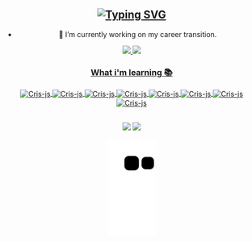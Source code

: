 <div align="center">

## [![Typing SVG](https://readme-typing-svg.herokuapp.com/?lines=Hello!,+I'm+Anderson+Alves!+👋)](https://git.io/typing-svg)
- 🔭 I’m currently working on my career transition.
</div>


<div align="center">
  <a href="https://github.com/ander-alves">
  <img height="130em" src="https://github-readme-stats.vercel.app/api?username=ander-alves&show_icons=true&theme=dark&include_all_commits=true&count_private=true"/>  
  <img height="130em" src="https://github-readme-stats.vercel.app/api/top-langs/?username=ander-alves&layout=compact&langs_count=7&theme=dark"/>
</div>

<div align="center">  
<h3>What i'm learning 📚</h3>
  <img align="center" alt="Cris-js" height="30" width="40" src="https://cdn.jsdelivr.net/gh/devicons/devicon/icons/java/java-original.svg" />
  <img align="center" alt="Cris-js" height="30" width="40" src="https://cdn.jsdelivr.net/gh/devicons/devicon/icons/spring/spring-original.svg" />
  <img align="center" alt="Cris-js" height="30" width="40" src="https://cdn.jsdelivr.net/gh/devicons/devicon/icons/docker/docker-original-wordmark.svg" />
  <img align="center" alt="Cris-js" height="30" width="40" src="https://cdn.jsdelivr.net/gh/devicons/devicon/icons/postgresql/postgresql-original-wordmark.svg" />  
  <img align="center" alt="Cris-js" height="30" width="40" src="https://cdn.jsdelivr.net/gh/devicons/devicon/icons/angularjs/angularjs-original.svg" />
  <img align="center" alt="Cris-js" height="30" width="40" src="https://cdn.jsdelivr.net/gh/devicons/devicon/icons/javascript/javascript-original.svg" />
  <img align="center" alt="Cris-js" height="30" width="40" src="https://cdn.jsdelivr.net/gh/devicons/devicon/icons/html5/html5-original.svg" />
  <img align="center" alt="Cris-js" height="30" width="40" src="https://cdn.jsdelivr.net/gh/devicons/devicon/icons/css3/css3-original.svg" />  
</div>
  
  ##
 
<div align="center">   
  
  <a href = "mailto:alves_anderson@outlook.com"><img src="https://img.shields.io/badge/Microsoft_Outlook-0078D4?style=for-the-badge&logo=microsoft-outlook&logoColor=white" target="_blank"></a>
  <a href="https://www.linkedin.com/in/anderson-alves/" target="_blank"><img src="https://img.shields.io/badge/-LinkedIn-%230077B5?style=for-the-badge&logo=linkedin&logoColor=white" target="_blank"></a> 
 
  ![Snake animation](https://github.com/ander-alves/ander-alves/blob/output/github-contribution-grid-snake.svg)
 
</div>
